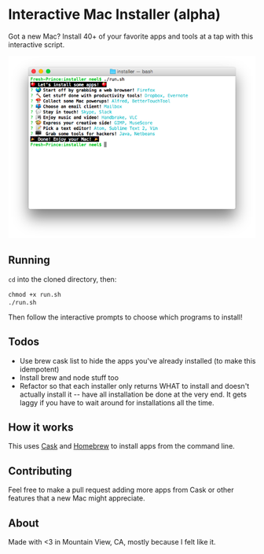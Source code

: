 # Interactive Mac Installer (alpha)

Got a new Mac? Install 40+ of your favorite apps and tools at a tap with this interactive script.

![Interactive Mac Installer screenshot](screenshot.png)

## Running

`cd` into the cloned directory, then:

```
chmod +x run.sh
./run.sh
```

Then follow the interactive prompts to choose which programs to install!

## Todos

* Use brew cask list to hide the apps you've already installed (to make this idempotent)
* Install brew and node stuff too
* Refactor so that each installer only returns WHAT to install and doesn't actually install it -- have all installation be done at the very end. It gets laggy if you have to wait around for installations all the time.

## How it works

This uses [Cask](http://caskroom.io/) and [Homebrew](http://brew.sh) to install apps from the command line.

## Contributing

Feel free to make a pull request adding more apps from Cask or other features that a new Mac might appreciate.

## About

Made with <3 in Mountain View, CA, mostly because I felt like it.

